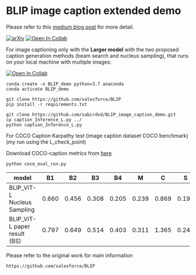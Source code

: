 # BLIP image caption extended demo 

Please refer to this [medium blog post](https://medium.com/@iee_53136/paper-summary-blip-bootstrapping-language-image-pre-training-for-unified-vision-language-c1df6f6c9166) for more detail.

[![arXiv](https://img.shields.io/badge/arXiv-2201.12086-b31b1b.svg)](https://arxiv.org/abs/2201.12086) [![Open In Collab](https://colab.research.google.com/assets/colab-badge.svg)](https://colab.research.google.com/github/salesforce/BLIP/blob/main/demo.ipynb)





<!-- [demo]<!(https://colab.research.google.com/github/salesforce/BLIP/blob/main/demo.ipynb) -->


For image captioning only with the **Larger model** with the two proposed caption generation methods (beam search and nucleus sampling), that runs on your local machine with multiple images:

<!--

[Colab](https://colab.research.google.com/drive/1RNE_nxNrcDcSHSEiBLmMBmC40w9w_yE4?usp=sharing) 
 -->
 



 [![Open In Collab](https://colab.research.google.com/assets/colab-badge.svg)](https://colab.research.google.com/drive/1RNE_nxNrcDcSHSEiBLmMBmC40w9w_yE4?usp=sharing)
 
 




```
conda create -n BLIP_demo python=3.7 anaconda
conda activate BLIP_demo
```

```
git clone https://github.com/salesforce/BLIP
pip install -r requirements.txt

git clone https://github.com/sabirdvd/BLIP_image_caption_demo.git
cp caption_Inference_L.py ../
python caption_Inference_L.py
```

For COCO Caption Karpathy test (image caption dataset COCO benchmark) (my run using the L_check_point) 

Download COCO-caption metrics from [here](https://github.com/salaniz/pycocoevalcap)

```
python coco_eval_run.py
```


| model   | B1|    B2 |    B3 |    B4 |     M |     C |     S |
| ------------- | ------------- |  ------------- | ------------- | ------------- | ------------- | ------------- | ------------ |
| BLIP_ViT-L Nucleus Sampling  | 0.660 | 0.456 | 0.308 |0.205 | 0.239 |  0.869 |  0.190 |
| BLIP_ViT-L  paper result (BS)  | 0.797  | 0.649 | 0.514 | 0.403 | 0.311 | 1.365 | 0.243 |






Please refer to the original work for main information

```
https://github.com/salesforce/BLIP
```
